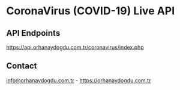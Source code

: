 
# CoronaVirus (COVID-19) Live API


## API Endpoints
https://api.orhanaydogdu.com.tr/coronavirus/index.php 

## Contact
info@orhanaydogdu.com.tr - https://orhanaydogdu.com.tr